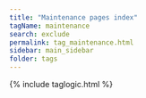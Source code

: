 ```yaml
---
title: "Maintenance pages index"
tagName: maintenance
search: exclude
permalink: tag_maintenance.html
sidebar: main_sidebar
folder: tags
---
```

{% include taglogic.html %}

